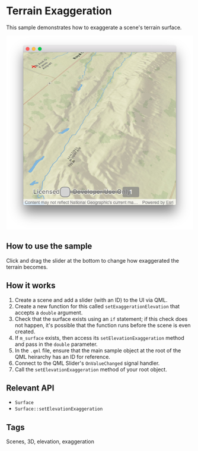 # Terrain Exaggeration
This sample demonstrates how to exaggerate a scene's terrain surface.

![](screenshot.png)

## How to use the sample
Click and drag the slider at the bottom to change how exaggerated the terrain becomes.

## How it works
1. Create a scene and add a slider (with an ID) to the UI via QML.
2. Create a new function for this called `setExaggerationElevation` that accepts a `double` argument.
3. Check that the surface exists using an `if` statement; if this check does not happen, it's possible that the function runs before the scene is even created.
4. If `m_surface` exists, then access its `setElevationExaggeration` method and pass in the `double` parameter.
5. In the `.qml` file, ensure that the main sample object at the root of the QML heirarchy has an ID for reference.
6. Connect to the QML Slider's `OnValueChanged` signal handler.
7. Call the `setElevationExaggeration` method of your root object.

## Relevant API
 - `Surface`
 - `Surface::setElevationExaggeration`

## Tags
Scenes, 3D, elevation, exaggeration
